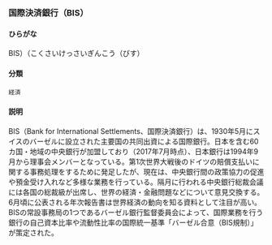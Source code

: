 <div style="display:none;">

## [あ行](securities-terms?id=あ行)
## [か行](securities-terms?id=か行)

</div>

### 国際決済銀行（BIS）

#### ひらがな

BIS）（こくさいけっさいぎんこう（びす）

#### 分類

`経済`

#### 説明

BIS（Bank for International Settlements、国際決済銀行）は、1930年5月にスイスのバーゼルに設立された主要国の共同出資による国際銀行。日本を含む60カ国・地域の中央銀行が加盟しており（2017年7月時点）、日本銀行は1994年9月から理事会メンバーとなっている。第1次世界大戦後のドイツの賠償支払いに関する事務処理をするために発足したが、現在は、中央銀行間の政策協力の促進や預金受け入れなど多様な業務を行っている。隔月に行われる中央銀行総裁会議には各国の総裁級が出席し、世界の経済・金融問題などについて意見交換する。6月頃に公表される年次報告書は世界経済の動向を知る資料として注目が高い。BISの常設事務局の1つであるバーゼル銀行監督委員会によって、国際業務を行う銀行の自己資本比率や流動性比率の国際統一基準「バーゼル合意（BIS規制）」が策定された。

<div style="display:none;">

## [さ行](securities-terms?id=さ行)
## [た行](securities-terms?id=た行)
## [な行](securities-terms?id=な行)
## [は行](securities-terms?id=は行)
## [ま行](securities-terms?id=ま行)
## [や行](securities-terms?id=や行)
## [ら行](securities-terms?id=ら行)
## [わ行](securities-terms?id=わ行)
## [英数字・記号](securities-terms?id=英数字・記号)

</div>

